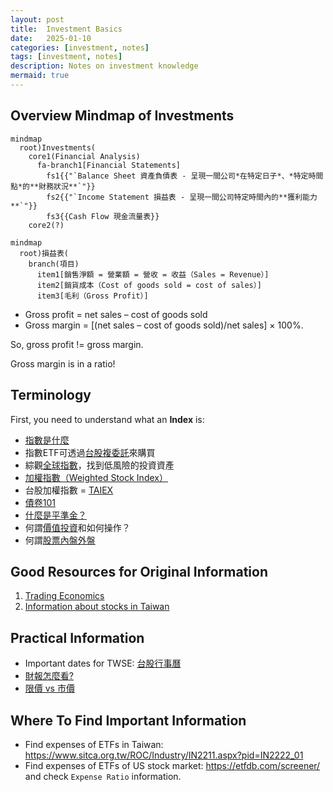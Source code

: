 ```yaml
---
layout: post
title:  Investment Basics
date:   2025-01-10
categories: [investment, notes]
tags: [investment, notes]
description: Notes on investment knowledge
mermaid: true
---
```


## Overview Mindmap of Investments

```mermaid
mindmap
  root)Investments(
    core1(Financial Analysis)
      fa-branch1[Financial Statements]
        fs1{{"`Balance Sheet 資產負債表 - 呈現一間公司*在特定日子*、*特定時間點*的**財務狀況**`"}}
        fs2{{"`Income Statement 損益表 - 呈現一間公司特定時間內的**獲利能力**`"}}
        fs3{{Cash Flow 現金流量表}}
    core2(?)
```

```mermaid
mindmap
  root)損益表(
    branch(項目)
      item1[銷售淨額 = 營業額 = 營收 = 收益（Sales = Revenue）]
      item2[銷貨成本（Cost of goods sold = cost of sales）]
      item3[毛利（Gross Profit）]
```

- Gross profit = net sales – cost of goods sold
- Gross margin = [(net sales – cost of goods sold)/net sales] × 100%.

So, gross profit != gross margin.

Gross margin is in a ratio!


## Terminology

First, you need to understand what an **Index** is:

- [指數是什麼][index]
- 指數ETF可透過[台股複委託][sub-brokerage]來購買
- 綜觀[全球指數][global-index]，找到低風險的投資資產
- [加權指數（Weighted Stock Index）][wsi]
- 台股加權指數 = [TAIEX][taiex]
- [債卷101][bonds]
- [什麼是平準金？][balance]
- 何謂[價值投資][value-investment]和如何操作？
- 何謂[股票內盤外盤][in-out]


## Good Resources for Original Information

1. [Trading Economics][tradingeconomics]
2. [Information about stocks in Taiwan][goodinfo]


## Practical Information

- Important dates for TWSE: [台股行事曆][agenda]
- [財報怎麼看?][f-statements]
- [限價 vs 市價][limited-market]


## Where To Find Important Information

- Find expenses of ETFs in Taiwan: https://www.sitca.org.tw/ROC/Industry/IN2211.aspx?pid=IN2222_01
- Find expenses of ETFs of US stock market: https://etfdb.com/screener/ and check `Expense Ratio` information.


[index]: https://rich01.com/what-is-index-0/
[global-index]: https://rich01.com/global-important-index-review/
[sub-brokerage]: https://rich01.com/what-sub-brokerage/
[wsi]: https://rich01.com/blog-pos-19/
[taiex]: https://en.wikipedia.org/wiki/TAIEX
[bonds]: https://rich01.com/what-is-bonds/
[tradingeconomics]: https://tradingeconomics.com/
[goodinfo]: https://goodinfo.tw/tw/index.asp
[agenda]: https://rich01.com/invest-schedule/
[f-statements]: https://rich01.com/read-financial-statements/?
[limited-market]: https://rich01.com/rod-ioc-fok-aon-01/
[balance]: https://rich01.com/fund-dividend-balance/
[value-investment]: https://rich01.com/what-is-value-investing/
[in-out]: https://rich01.com/sell-buy-in-out-ratio/

